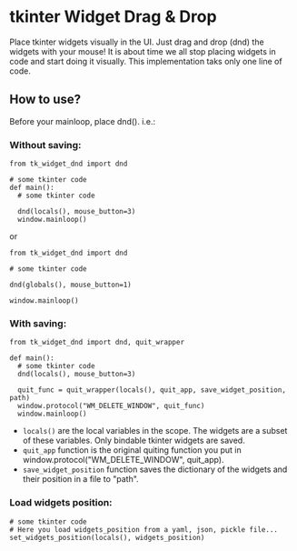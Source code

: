# tkinter Widget Drag & Drop
Place tkinter widgets visually in the UI. Just drag and drop (dnd) the widgets with your mouse!
It is about time we all stop placing widgets in code and start doing it visually.
This implementation taks only one line of code.

## How to use?
Before your mainloop, place dnd(). i.e.:
### Without saving:
```
from tk_widget_dnd import dnd

# some tkinter code
def main():
  # some tkinter code

  dnd(locals(), mouse_button=3)
  window.mainloop()
```
or
```
from tk_widget_dnd import dnd

# some tkinter code

dnd(globals(), mouse_button=1)

window.mainloop()
```

### With saving:
```
from tk_widget_dnd import dnd, quit_wrapper

def main():
  # some tkinter code
  dnd(locals(), mouse_button=3)

  quit_func = quit_wrapper(locals(), quit_app, save_widget_position, path)
  window.protocol("WM_DELETE_WINDOW", quit_func) 
  window.mainloop()
```
* `locals()` are the local variables in the scope. The widgets are a subset of these variables. Only bindable tkinter widgets are saved.
* `quit_app` function is the original quiting function you put in window.protocol("WM_DELETE_WINDOW", quit_app).
* `save_widget_position` function saves the dictionary of the widgets and their position in a file to "path".

### Load widgets position:
```
# some tkinter code
# Here you load widgets_position from a yaml, json, pickle file... 
set_widgets_position(locals(), widgets_position)
```

